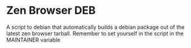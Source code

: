 # Zen Browser DEB
A script to debian that automatically builds a debian package out of the latest zen browser tarball.
Remember to set yourself in the script in the MAINTAINER variable
